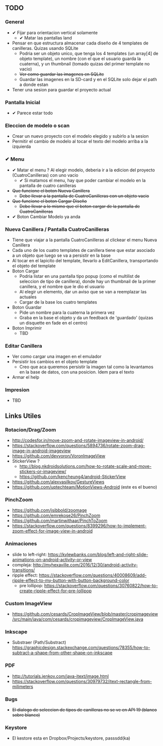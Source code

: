## TODO

### General
* ✔ Fijar para orientacion vertical solamente
  * ✔ Matar las pantallas land
* Pensar en que estructura almacenar cada diseño de 4 templates de canilleras. Quizas usando SQLite
  * Podria ser un objeto unico, que tenga los 4 templates (un array[4] de objeto template), un nombre (con el que el usuario guarda la cuaterna), y un thumbnail (tomado quizas del primer template no vacio)
  * ~~Ver como guardar las imagenes en SQLite~~
  * Guardar las imagenes en la SD-card y en el SQLite solo dejar el path a donde estan
* Tener una sesion para guardar el proyecto actual  
 

### Pantalla Inicial
* ✔ Parece estar todo

### Eleccion de modelo o scan
* Crear un nuevo proyecto con el modelo elegido y subirlo a la sesion
* Permitir el cambio de modelo al tocar el texto del modelo arriba a la izquierda

### ✔ Menu
* ✔ Matar el menu ? Al elegir modelo, deberia ir a la edicion del proyecto (CuatroCanilleras) con uno vacio
  * ✔ Si matamos el menu, hay que poder cambiar el modelo en la pantalla de cuatro canilleras
* ~~Que funcione el boton Nueva Canillera~~
  * ~~Debe llevar a la pantalla de CuatroCanilleras con un objeto vacio~~
* ~~Que funcione el boton Cargar Diseño~~
  * ~~Debe llevar a lo mismo que el boton cargar de la pantalla de CuatroCanilleras~~
* ✔ Boton Cambiar Modelo ya anda

### Nueva Canillera / Pantalla CuatroCanilleras
* Tiene que viajar a la pantalla CuatroCanilleras al clickear el menu Nueva Canillera
* Cada uno de los cuatro templates de canillera tiene que estar asociado a un objeto que luego se va a persistir en la base
* Al tocar en el lapicito del template, llevarlo a EditCanillera, transportando el objeto del template
* Boton Cargar
  * Podria listar en una pantalla tipo popup (como el multilist de seleccion de tipo de canillera), donde hay un thumbnail de la primer canillera, y el nombre que le dio el usuario
  * Al elegir un elemento, dar un aviso que se van a reemplazar las actuales
  * Cargar de la base los cuatro templates
* Boton Guardar
  * Pide un nombre para la cuaterna la primera vez
  * Graba en la base el objeto y da un feedback de 'guardado' (quizas un disquette en fade en el centro)
* Boton Imprimir
  * TBD

### Editar Canillera
* Ver como cargar una imagen en el emulador
* Persistir los cambios en el objeto template
  * Creo que aca queremos persistir la imagen tal como la levantamos en la base de datos, con una posicion. Idem para el texto
* Armar el help

### Impresion
* TBD
 
    



## Links Utiles
### Rotacion/Drag/Zoom
- http://codesfor.in/move-zoom-and-rotate-imageview-in-android/
- https://stackoverflow.com/questions/5894736/rotate-zoom-drag-image-in-android-imageview
- https://github.com/devvoron/VoronImageView
- StickerView ? 
    - http://blog.nkdroidsolutions.com/how-to-rotate-scale-and-move-stickers-or-imageview/
    - https://github.com/kencheung4/android-StickerView
- https://github.com/alexvasilkov/GestureViews
- https://github.com/uptechteam/MotionViews-Android (este es el bueno)


### PinchZoom
- https://github.com/jsibbold/zoomage
- https://github.com/emrekose26/PinchZoom
- https://github.com/martinwithaar/PinchToZoom
- https://stackoverflow.com/questions/8399296/how-to-implement-zoom-effect-for-image-view-in-android

### Animaciones
- slide to left-right: https://kylewbanks.com/blog/left-and-right-slide-animations-on-android-activity-or-view
- compleja: http://myhexaville.com/2016/12/30/android-activity-transitions/
- ripple effect:  https://stackoverflow.com/questions/40008609/add-ripple-effect-to-my-button-with-button-background-color  
  - pre lollipop: https://stackoverflow.com/questions/30760822/how-to-create-ripple-effect-for-pre-lollipop
    
### Custom ImageView
- https://github.com/cesards/CropImageView/blob/master/cropimageview/src/main/java/com/cesards/cropimageview/CropImageView.java

### Inkscape
- Substraer (Path/Substract) https://graphicdesign.stackexchange.com/questions/78355/how-to-subtract-a-shape-from-other-shape-on-inkscape

### PDF
- http://tutorials.jenkov.com/java-itext/image.html
- https://stackoverflow.com/questions/30979732/itext-rectangle-from-milimeters

### Bugs
- ~~El dialogo de seleccion de tipos de canilleras no se ve en API 19 (blanco sobre blanco)~~

### Keystore
- El kestore esta en Dropbox/Projects/keystore, passsdd(ka)


